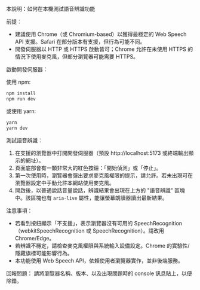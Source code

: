 本說明：如何在本機測試語音辨識功能

前提：
- 建議使用 Chrome（或 Chromium-based）以獲得最穩定的 Web Speech API 支援。Safari 在部分版本有支援，但行為可能不同。
- 開發伺服器以 HTTP 或 HTTPS 啟動皆可；Chrome 允許在未使用 HTTPS 的情況下使用麥克風，但部分瀏覽器可能需要 HTTPS。

啟動開發伺服器：

使用 npm:

```bash
npm install
npm run dev
```

或使用 yarn:

```bash
yarn
yarn dev
```

測試語音辨識：
1. 在支援的瀏覽器中打開開發伺服器（預設 http://localhost:5173 或終端輸出顯示的網址）。
2. 頁面底部會有一顆非常大的紅色按鈕：「開始偵測」或「停止」。
3. 第一次使用時，瀏覽器會彈出要求麥克風權限的提示，請允許。若未出現可在瀏覽器設定中手動允許本網站使用麥克風。
4. 開啟後，以普通說話音量說話，辨識結果會出現在上方的 "語音辨識" 區塊中。該區塊也有 `aria-live` 屬性，能讓螢幕朗讀器讀出最新結果。

注意事項：
- 若看到按鈕顯示「不支援」，表示瀏覽器沒有可用的 SpeechRecognition（webkitSpeechRecognition 或 SpeechRecognition）。請改用 Chrome/Edge。
- 若辨識不穩定，請檢查麥克風權限與系統輸入設備設定。Chrome 的實驗性/隱藏旗標可能影響行為。
- 本功能使用 Web Speech API，依賴使用者瀏覽器實作，並非後端服務。

回報問題：
請將瀏覽器名稱、版本、以及出現問題時的 console 訊息貼上，以便除錯。